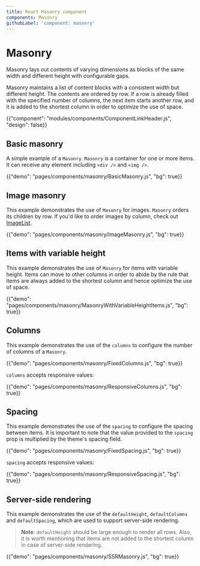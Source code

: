 ```yaml
---
title: React Masonry component
components: Masonry
githubLabel: 'component: masonry'
---
```


# Masonry

<p class="description">Masonry lays out contents of varying dimensions as blocks of the same width and different height with configurable gaps.</p>

Masonry maintains a list of content blocks with a consistent width but different height.
The contents are ordered by row.
If a row is already filled with the specified number of columns, the next item starts another row, and it is added to the shortest column in order to optimize the use of space.

{{"component": "modules/components/ComponentLinkHeader.js", "design": false}}

## Basic masonry

A simple example of a `Masonry`. `Masonry` is a container for one or more items. It can receive any element including `<div />` and `<img />`.

{{"demo": "pages/components/masonry/BasicMasonry.js", "bg": true}}

## Image masonry

This example demonstrates the use of `Masonry` for images. `Masonry` orders its children by row.
If you'd like to order images by column, check out [ImageList](/components/image-list/#masonry-image-list).

{{"demo": "pages/components/masonry/ImageMasonry.js", "bg": true}}

## Items with variable height

This example demonstrates the use of `Masonry` for items with variable height.
Items can move to other columns in order to abide by the rule that items are always added to the shortest column and hence optimize the use of space.

{{"demo": "pages/components/masonry/MasonryWithVariableHeightItems.js", "bg": true}}

## Columns

This example demonstrates the use of the `columns` to configure the number of columns of a `Masonry`.

{{"demo": "pages/components/masonry/FixedColumns.js", "bg": true}}

`columns` accepts responsive values:

{{"demo": "pages/components/masonry/ResponsiveColumns.js", "bg": true}}

## Spacing

This example demonstrates the use of the `spacing` to configure the spacing between items.
It is important to note that the value provided to the `spacing` prop is multiplied by the theme's spacing field.

{{"demo": "pages/components/masonry/FixedSpacing.js", "bg": true}}

`spacing` accepts responsive values:

{{"demo": "pages/components/masonry/ResponsiveSpacing.js", "bg": true}}

## Server-side rendering

This example demonstrates the use of the `defaultHeight`, `defaultColumns` and `defaultSpacing`, which are used to
support server-side rendering.

> **Note**: `defaultHeight` should be large enough to render all rows. Also, it is worth mentioning that items are not added to the shortest column in case of server-side rendering.

{{"demo": "pages/components/masonry/SSRMasonry.js", "bg": true}}
